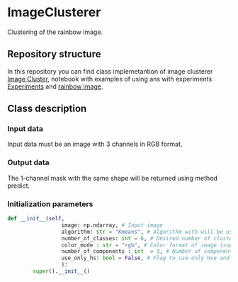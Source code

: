 # ImageClusterer
Clustering of the rainbow image.

## Repository structure
In this repository you can find class implemetantion of image clusterer [Image Cluster](https://github.com/KseverNikita/ImageClusterer/blob/main/ImageCluster.py), notebook with examples of using ans with experiments [Experiments](https://github.com/KseverNikita/ImageClusterer/blob/main/ImageClusterer.ipynb) and [rainbow image](https://github.com/KseverNikita/ImageClusterer/blob/main/rainbow.png).


## Class description 

### Input data
Input data must be an image with 3 channels in RGB format. 

### Output data
The 1-channel mask with the same shape will be returned using method predict.

### Initialization parameters
```python
def __init__(self, 
                 image: np.ndarray, # Input image 
                 algorithm: str = "Kmeans", # Algorithm with will be used to make clustering (supported -  ["Kmeans"])
                 number_of_classes: int = 6, # Desired number of clusters
                 color_mode : str = "rgb", # Color format of image (supported - ["hsv", "rgb"])
                 number_of_components : int  = 3, # Number of components in PCA algorithm (supported - [1, 2, 3])
                 use_only_hs: bool = False, # Flag to use only Hue and Saturation components in HSV format of image
                 ):
        super().__init__()
```
